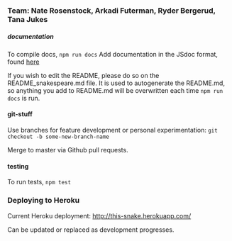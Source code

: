 

### Team: Nate Rosenstock, Arkadi Futerman, Ryder Bergerud, Tana Jukes
##### documentation
To compile docs,
`npm run docs`
Add documentation in the JSdoc format, found [here](http://usejsdoc.org/about-getting-started.html)

If you wish to edit the README, please do so on the README_snakespeare.md file.  It is used to autogenerate the README.md, so anything you add to README.md will be overwritten each time `npm run docs` is run.

#### git-stuff
Use branches for feature development or personal experimentation: `git checkout -b some-new-branch-name`

Merge to master via Github pull requests.

#### testing
To run tests,
`npm test`


### Deploying to Heroku

Current Heroku deployment: http://this-snake.herokuapp.com/

Can be updated or replaced as development progresses.
